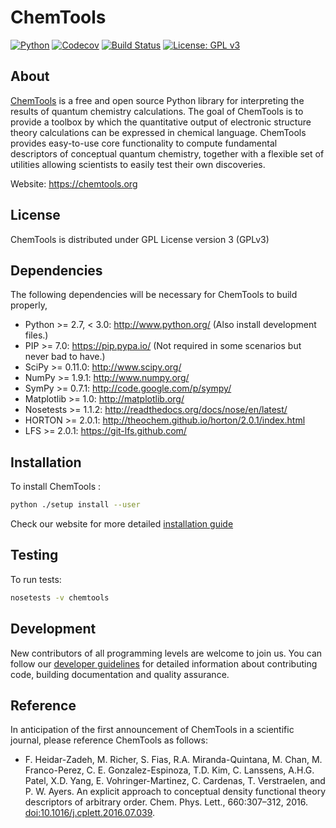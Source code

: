 ChemTools
=========

[![Python](https://img.shields.io/badge/python-2.7-blue.svg)](https://docs.python.org/2.7/)
[![Codecov](https://img.shields.io/codecov/c/github/QuantumElephant/chemtools/master.svg)](https://codecov.io/gh/QuantumElephant/chemtools)
[![Build Status](https://travis-ci.com/QuantumElephant/chemtools.svg?token=hHqyYYLAfG3c9d5PuqS7&branch=master)](https://travis-ci.com/QuantumElephant/chemtools)
[![License: GPL v3](https://img.shields.io/badge/License-GPL%20v3-blue.svg)](https://github.com/QuantumElephant/chemtools/blob/master/LICENSE)


About
-----

<a href='https://chemtools.org'> ChemTools</a> is a free and open source Python library for interpreting the results of quantum
chemistry calculations. The goal of ChemTools is to provide a toolbox by which the
quantitative output of electronic structure theory calculations can be expressed in chemical
language. ChemTools provides easy-to-use core functionality to compute fundamental descriptors
of conceptual quantum chemistry, together with a flexible set of utilities allowing scientists
to easily test their own discoveries.

Website: https://chemtools.org


License
-------

ChemTools is distributed under GPL License version 3 (GPLv3)

Dependencies
------------

The following dependencies will be necessary for ChemTools to build properly,

* Python >= 2.7, < 3.0: http://www.python.org/ (Also install development files.)
* PIP >= 7.0: https://pip.pypa.io/ (Not required in some scenarios but never bad to have.)
* SciPy >= 0.11.0: http://www.scipy.org/
* NumPy >= 1.9.1: http://www.numpy.org/
* SymPy >= 0.7.1: http://code.google.com/p/sympy/
* Matplotlib >= 1.0: http://matplotlib.org/
* Nosetests >= 1.1.2: http://readthedocs.org/docs/nose/en/latest/
* HORTON >= 2.0.1: http://theochem.github.io/horton/2.0.1/index.html
* LFS >= 2.0.1: https://git-lfs.github.com/

Installation
------------

To install ChemTools :

```bash
python ./setup install --user
```

Check our website for more detailed
<a href='https://chemtools.org/usr_doc_installation.html'>installation guide</a>

Testing
-------

To run tests:

```bash
nosetests -v chemtools
```

Development
-----------
New contributors of all programming levels are welcome to join us. You can follow
our <a href='https://chemtools.org/tech_dev.html'>developer guidelines</a> for detailed information about contributing code, building
documentation and quality assurance.

Reference
---------
In anticipation of the first announcement of ChemTools in a scientific journal, please reference ChemTools as follows:
* F. Heidar-Zadeh, M. Richer, S. Fias, R.A. Miranda-Quintana, M. Chan,
M. Franco-Perez, C. E. Gonzalez-Espinoza, T.D. Kim, C. Lanssens,
A.H.G. Patel, X.D. Yang, E. Vohringer-Martinez, C. Cardenas, T. Verstraelen,
and P. W. Ayers. An explicit approach to conceptual density functional theory
descriptors of arbitrary order. Chem. Phys. Lett., 660:307–312, 2016. <a href='http://www.sciencedirect.com/science/article/pii/S0009261416305280'>
doi:10.1016/j.cplett.2016.07.039</a>.
